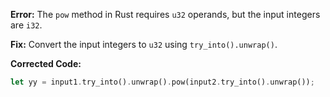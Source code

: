 **Error:** The `pow` method in Rust requires `u32` operands, but the input integers are `i32`.

**Fix:** Convert the input integers to `u32` using `try_into().unwrap()`.

**Corrected Code:**
```rs
let yy = input1.try_into().unwrap().pow(input2.try_into().unwrap());
```
